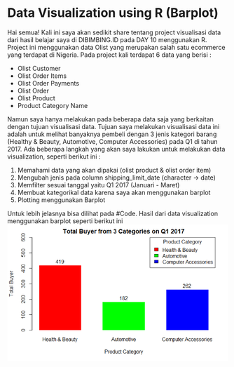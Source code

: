 # Data Visualization using R (Barplot)

Hai semua!
Kali ini saya akan sedikit share tentang project visualisasi data dari hasil belajar saya di DIBIMBING.ID pada DAY 10 menggunakan R.
Project ini menggunakan data Olist yang merupakan salah satu ecommerce yang terdapat di Nigeria. Pada project kali terdapat 6 data yang berisi :
- Olist Customer
- Olist Order Items
- Olist Order Payments
- Olist Order
- Olist Product
- Product Category Name

Namun saya hanya melakukan pada beberapa data saja yang berkaitan dengan tujuan visualisasi data.
Tujuan saya melakukan visualisasi data ini adalah untuk melihat banyaknya pembeli dengan 3 jenis kategori barang (Healthy & Beauty, Automotive, Computer Accessories) pada Q1 di tahun 2017.
Ada beberapa langkah yang akan saya lakukan untuk melakukan data visualization, seperti berikut ini :
1. Memahami data yang akan dipakai (olist product & olist order item)
2. Mengubah jenis pada column shipping_limit_date (character -> date)
3. Memfilter sesuai tanggal yaitu Q1 2017 (Januari - Maret)
4. Membuat kategorikal data karena saya akan menggunakan barplot
5. Plotting menggunakan Barplot

Untuk lebih jelasnya bisa dilihat pada #Code.
Hasil dari data visualization menggunakan barplot seperti berikut ini
![alt text](https://github.com/irsyadnrs/Data_Visualization_Barplot/blob/e9d9241993a8a0bad635de8ca27a1d92a497792d/Barplot%20Day%2010)
